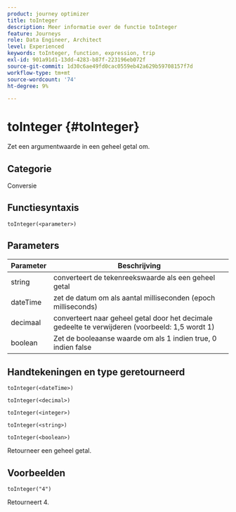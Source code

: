 ```yaml
---
product: journey optimizer
title: toInteger
description: Meer informatie over de functie toInteger
feature: Journeys
role: Data Engineer, Architect
level: Experienced
keywords: toInteger, function, expression, trip
exl-id: 901a91d1-13dd-4283-b87f-223196eb072f
source-git-commit: 1d30c6ae49fd0cac0559eb42a629b59708157f7d
workflow-type: tm+mt
source-wordcount: '74'
ht-degree: 9%

---
```


# toInteger {#toInteger}

Zet een argumentwaarde in een geheel getal om.

## Categorie

Conversie

## Functiesyntaxis

`toInteger(<parameter>)`

## Parameters

| Parameter | Beschrijving |
|--- |--- |
| string | converteert de tekenreekswaarde als een geheel getal |
| dateTime | zet de datum om als aantal milliseconden (epoch milliseconds) |
| decimaal | converteert naar geheel getal door het decimale gedeelte te verwijderen (voorbeeld: 1,5 wordt 1) |
| boolean | Zet de booleaanse waarde om als 1 indien true, 0 indien false |

## Handtekeningen en type geretourneerd

`toInteger(<dateTime>)`

`toInteger(<decimal>)`

`toInteger(<integer>)`

`toInteger(<string>)`

`toInteger(<boolean>)`

Retourneer een geheel getal.

## Voorbeelden

`toInteger("4")`

Retourneert 4.

